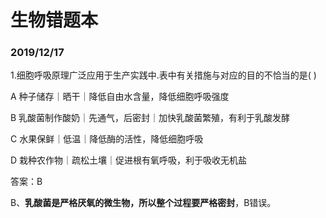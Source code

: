 # 生物错题本

### 2019/12/17

1.细胞呼吸原理广泛应用于生产实践中.表中有关措施与对应的目的不恰当的是( )

A 种子储存｜晒干｜降低自由水含量，降低细胞呼吸强度

B 乳酸菌制作酸奶｜先通气，后密封｜加快乳酸菌繁殖，有利于乳酸发酵

C 水果保鲜｜低温｜降低酶的活性，降低细胞呼吸

D 栽种农作物｜疏松土壤｜促进根有氧呼吸，利于吸收无机盐

答案：B

B、**乳酸菌是严格厌氧的微生物，所以整个过程要严格密封**，B错误。